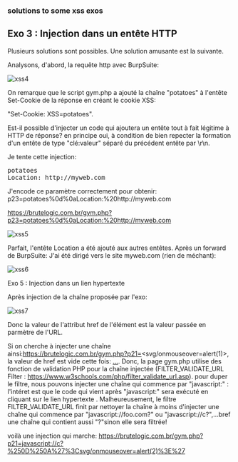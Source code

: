 ### solutions to some xss exos

## Exo 3 : Injection dans un entête HTTP

Plusieurs solutions sont possibles. Une solution amusante est la suivante.

Analysons, d'abord, la requête http avec BurpSuite:

![xss4](https://github.com/aabda2000/sti3a-security/assets/38082725/5c7b9a51-f8cf-4f5d-8a86-fab341f296a5)

On remarque que le script gym.php a ajouté la chaîne "potatoes" à l'entête Set-Cookie de la réponse en créant le cookie XSS:

"Set-Cookie: XSS=potatoes".

Est-il possible d'injecter un code qui ajoutera un entête tout à fait légitime à HTTP de réponse? en principe oui, à condition de bien repecter la formation d'un entête de type "clé:valeur" séparé du précédent entête par \r\n.

Je tente cette injection:
<pre>
potatoes
Location: http://myweb.com
</pre>

J'encode ce paramètre correctement pour obtenir: p23=potatoes%0d%0aLocation:%20http://myweb.com

https://brutelogic.com.br/gym.php?p23=potatoes%0d%0aLocation:%20http://myweb.com

![xss5](https://github.com/aabda2000/sti3a-security/assets/38082725/1bd2f6e1-5202-46c1-aac1-3251343b2850)

Parfait, l'entête Location a été ajouté aux autres entêtes. Après un forward de BurpSuite: J'ai été dirigé vers le site myweb.com (rien de méchant):

![xss6](https://github.com/aabda2000/sti3a-security/assets/38082725/e115b5c0-2319-408b-9631-11e0729fbcca)

Exo 5 : Injection dans un lien hypertexte

Après injection de la chaîne proposée par l'exo: 

![xss7](https://github.com/aabda2000/sti3a-security/assets/38082725/87a9e664-9cc9-4194-b54b-700fd8ebedd9)

Donc la valeur de l'attribut href de l'élément <a> est la valeur passée en parmètre de l'URL.
  
Si on cherche à injecter une chaîne ainsi:https://brutelogic.com.br/gym.php?p21=<svg/onmouseover=alert(1)>, la valeur de href est vide cette fois: <a href="">...</a>.
Donc, la page gym.php utilise des fonction de validation PHP pour la chaîne injectée (FILTER_VALIDATE_URL Filter : https://www.w3schools.com/php/filter_validate_url.asp). 
pour duper le filtre, nous pouvons injecter une chaîne qui commence par "javascript:" : l'intéret est que le code qui vient après "javascript:" sera exécuté en cliquant sur le lien hypertexte <a>. Malheureusement, le filtre FILTER_VALIDATE_URL finit par nettoyer la chaîne à moins d'injecter une chaîne qui commence par "javascript://foo.com?" ou "javascript://c?",...bref une chaîne qui contient aussi "?"sinon elle sera filtrée!
  
voilà une injection qui marche: https://brutelogic.com.br/gym.php?p21=javascript://c?%250D%250A%27%3Csvg/onmouseover=alert(2)%3E%27
  
  
 
  





